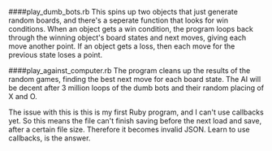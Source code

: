 ####play_dumb_bots.rb
This spins up two objects that just generate random boards, and there's a seperate function that looks for win conditions.
When an object gets a win condition, the program loops back through the winning object's board states and next moves, giving each move another point.
If an object gets a loss, then each move for the previous state loses a point.

####play_against_computer.rb
The program cleans up the results of the random games, finding the best next move for each board state.
The AI will be decent after 3 million loops of the dumb bots and their random placing of X and O.

The issue with this is this is my first Ruby program, and I can't use callbacks yet.
So this means the file can't finish saving before the next load and save, after a certain file size. Therefore it becomes invalid JSON.
Learn to use callbacks, is the answer.

